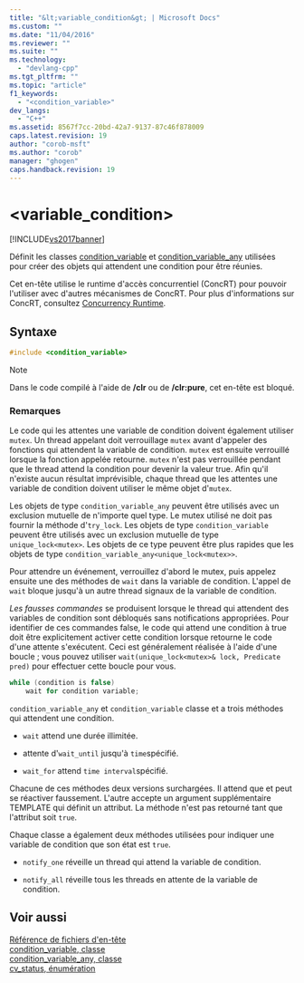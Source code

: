 ```yaml
---
title: "&lt;variable_condition&gt; | Microsoft Docs"
ms.custom: ""
ms.date: "11/04/2016"
ms.reviewer: ""
ms.suite: ""
ms.technology: 
  - "devlang-cpp"
ms.tgt_pltfrm: ""
ms.topic: "article"
f1_keywords: 
  - "<condition_variable>"
dev_langs: 
  - "C++"
ms.assetid: 8567f7cc-20bd-42a7-9137-87c46f878009
caps.latest.revision: 19
author: "corob-msft"
ms.author: "corob"
manager: "ghogen"
caps.handback.revision: 19
---
```

# &lt;variable_condition&gt;
[!INCLUDE[vs2017banner](../assembler/inline/includes/vs2017banner.md)]

Définit les classes [condition\_variable](../standard-library/condition-variable-class.md) et [condition\_variable\_any](../standard-library/condition-variable-any-class.md) utilisées pour créer des objets qui attendent une condition pour être réunies.  
  
 Cet en\-tête utilise le runtime d'accès concurrentiel \(ConcRT\) pour pouvoir l'utiliser avec d'autres mécanismes de ConcRT.  Pour plus d'informations sur ConcRT, consultez [Concurrency Runtime](../parallel/concrt/concurrency-runtime.md).  
  
## Syntaxe  
  
```cpp  
#include <condition_variable>  
```  
  
> [!NOTE]
>  Dans le code compilé à l'aide de **\/clr** ou de **\/clr:pure**, cet en\-tête est bloqué.  
  
### Remarques  
 Le code qui les attentes une variable de condition doivent également utiliser `mutex`.  Un thread appelant doit verrouillage `mutex` avant d'appeler des fonctions qui attendent la variable de condition.  `mutex` est ensuite verrouillé lorsque la fonction appelée retourne.  `mutex` n'est pas verrouillée pendant que le thread attend la condition pour devenir la valeur true.  Afin qu'il n'existe aucun résultat imprévisible, chaque thread que les attentes une variable de condition doivent utiliser le même objet d'`mutex`.  
  
 Les objets de type `condition_variable_any` peuvent être utilisés avec un exclusion mutuelle de n'importe quel type.  Le mutex utilisé ne doit pas fournir la méthode d'`try_lock`.  Les objets de type `condition_variable` peuvent être utilisés avec un exclusion mutuelle de type `unique_lock<mutex>`.  Les objets de ce type peuvent être plus rapides que les objets de type `condition_variable_any<unique_lock<mutex>>`.  
  
 Pour attendre un événement, verrouillez d'abord le mutex, puis appelez ensuite une des méthodes de `wait` dans la variable de condition.  L'appel de `wait` bloque jusqu'à un autre thread signaux de la variable de condition.  
  
 *Les fausses commandes* se produisent lorsque le thread qui attendent des variables de condition sont débloqués sans notifications appropriées.  Pour identifier de ces commandes false, le code qui attend une condition à true doit être explicitement activer cette condition lorsque retourne le code d'une attente s'exécutent.  Ceci est généralement réalisée à l'aide d'une boucle ; vous pouvez utiliser `wait(unique_lock<mutex>& lock, Predicate pred)` pour effectuer cette boucle pour vous.  
  
```cpp  
while (condition is false)  
    wait for condition variable;  
```  
  
 `condition_variable_any` et `condition_variable` classe et a trois méthodes qui attendent une condition.  
  
-   `wait` attend une durée illimitée.  
  
-   attente d'`wait_until` jusqu'à `time`spécifié.  
  
-   `wait_for` attend `time interval`spécifié.  
  
 Chacune de ces méthodes deux versions surchargées.  Il attend que et peut se réactiver faussement.  L'autre accepte un argument supplémentaire TEMPLATE qui définit un attribut.  La méthode n'est pas retourné tant que l'attribut soit `true`.  
  
 Chaque classe a également deux méthodes utilisées pour indiquer une variable de condition que son état est `true`.  
  
-   `notify_one` réveille un thread qui attend la variable de condition.  
  
-   `notify_all` réveille tous les threads en attente de la variable de condition.  
  
## Voir aussi  
 [Référence de fichiers d'en\-tête](../standard-library/cpp-standard-library-header-files.md)   
 [condition\_variable, classe](../standard-library/condition-variable-class.md)   
 [condition\_variable\_any, classe](../standard-library/condition-variable-any-class.md)   
 [cv\_status, énumération](../Topic/cv_status%20Enumeration.md)